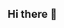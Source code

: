 ## Hi there 👋

<!--
**Geovannagab/Geovannagab** is a ✨ _special_ ✨ repository because its `README.md` (this file) appears on your GitHub profile.

Boas vindas ao meu perfil 💙💙
Meu nome é Geovanna Gabriele 

Estou estudando na Alura
Estou me desenvolvendo na linguagem JavaScript
Utilizo esse espaço para minha organização e compartilhamento dos meu projetos desenvolvidos

